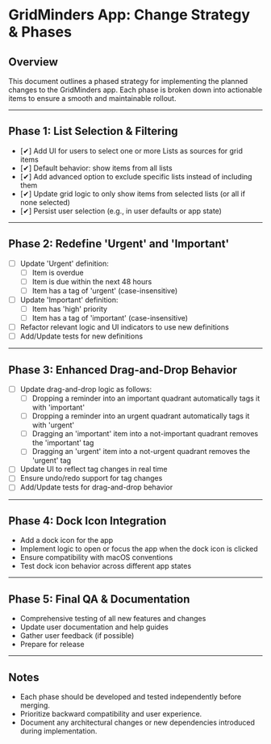 # GridMinders App: Change Strategy & Phases

## Overview
This document outlines a phased strategy for implementing the planned changes to the GridMinders app. Each phase is broken down into actionable items to ensure a smooth and maintainable rollout.

---

## Phase 1: List Selection & Filtering
- [✔] Add UI for users to select one or more Lists as sources for grid items
- [✔] Default behavior: show items from all lists
- [✔] Add advanced option to exclude specific lists instead of including them
- [✔] Update grid logic to only show items from selected lists (or all if none selected)
- [✔] Persist user selection (e.g., in user defaults or app state)

---

## Phase 2: Redefine 'Urgent' and 'Important'
- [ ] Update 'Urgent' definition:
  - [ ] Item is overdue
  - [ ] Item is due within the next 48 hours
  - [ ] Item has a tag of 'urgent' (case-insensitive)
- [ ] Update 'Important' definition:
  - [ ] Item has 'high' priority
  - [ ] Item has a tag of 'important' (case-insensitive)
- [ ] Refactor relevant logic and UI indicators to use new definitions
- [ ] Add/Update tests for new definitions

---

## Phase 3: Enhanced Drag-and-Drop Behavior
- [ ] Update drag-and-drop logic as follows:
  - [ ] Dropping a reminder into an important quadrant automatically tags it with 'important'
  - [ ] Dropping a reminder into an urgent quadrant automatically tags it with 'urgent'
  - [ ] Dragging an 'important' item into a not-important quadrant removes the 'important' tag
  - [ ] Dragging an 'urgent' item into a not-urgent quadrant removes the 'urgent' tag
- [ ] Update UI to reflect tag changes in real time
- [ ] Ensure undo/redo support for tag changes
- [ ] Add/Update tests for drag-and-drop behavior

---

## Phase 4: Dock Icon Integration
- Add a dock icon for the app
- Implement logic to open or focus the app when the dock icon is clicked
- Ensure compatibility with macOS conventions
- Test dock icon behavior across different app states

---

## Phase 5: Final QA & Documentation
- Comprehensive testing of all new features and changes
- Update user documentation and help guides
- Gather user feedback (if possible)
- Prepare for release

---

## Notes
- Each phase should be developed and tested independently before merging.
- Prioritize backward compatibility and user experience.
- Document any architectural changes or new dependencies introduced during implementation.
